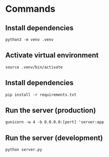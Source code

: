 # Commands 

## Install dependencies
`python3 -m venv .venv`

## Activate virtual environment
`source .venv/bin/activate` 

## Install dependencies
`pip install -r requirements.txt` 

## Run the server (production)
`gunicorn -w 4 -b 0.0.0.0:[port] 'server:app`

## Run the server (development)
`python server.py`
